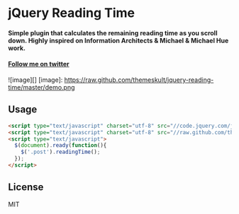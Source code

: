 # jQuery Reading Time
#### Simple plugin that calculates the remaining reading time as you scroll down. Highly inspired on Information Architects & Michael & Michael Hue work.

#### [Follow me on twitter](https://twitter.com/rickyrauch)


![image][]
[image]: https://raw.github.com/themeskult/jquery-reading-time/master/demo.png

## Usage
````html
<script type="text/javascript" charset="utf-8" src="//code.jquery.com/jquery-1.8.3.min.js"></script>
<script type="text/javascript" charset="utf-8" src="//raw.github.com/themeskult/jquery-reading-time/master/jquery.readingTime.js"></script>
<script type="text/javascript">
  $(document).ready(function(){
    $('.post').readingTime();
  });
</script>
````

## License 

MIT
